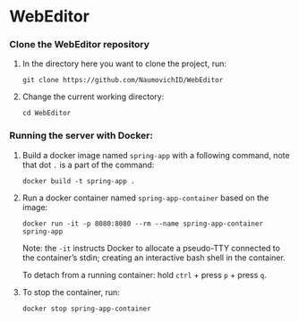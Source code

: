 # WebEditor

### Clone the WebEditor repository
1. In the directory here you want to clone the project, run:

    ``git clone https://github.com/NaumovichID/WebEditor``
2. Change the current working directory:

    ``cd WebEditor``

### Running the server with Docker:
1. Build a docker image named ``spring-app`` with a following command, note that dot ``.`` is a part of the command:

   ```docker build -t spring-app .```

2. Run a docker container named ``spring-app-container`` based on the image:
   
    ``docker run -it -p 8080:8080 --rm --name spring-app-container spring-app``

    Note: the ``-it`` instructs Docker to allocate a pseudo-TTY connected to the container’s stdin; creating an interactive bash shell in the container.
   
    To detach from a running container: hold ``ctrl`` + press ``p`` + press ``q``.
3. To stop the container, run:

    ``docker stop spring-app-container``
